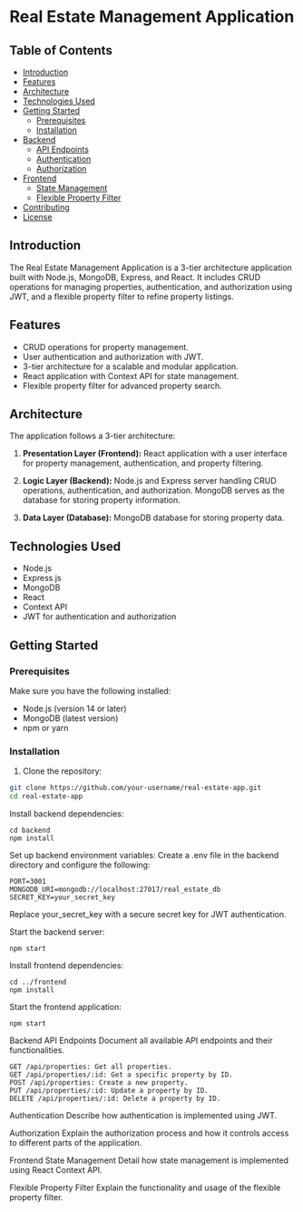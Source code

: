 # Real Estate Management Application

## Table of Contents
- [Introduction](#introduction)
- [Features](#features)
- [Architecture](#architecture)
- [Technologies Used](#technologies-used)
- [Getting Started](#getting-started)
  - [Prerequisites](#prerequisites)
  - [Installation](#installation)
- [Backend](#backend)
  - [API Endpoints](#api-endpoints)
  - [Authentication](#authentication)
  - [Authorization](#authorization)
- [Frontend](#frontend)
  - [State Management](#state-management)
  - [Flexible Property Filter](#flexible-property-filter)
- [Contributing](#contributing)
- [License](#license)

## Introduction

The Real Estate Management Application is a 3-tier architecture application built with Node.js, MongoDB, Express, and React. It includes CRUD operations for managing properties, authentication, and authorization using JWT, and a flexible property filter to refine property listings.

## Features

- CRUD operations for property management.
- User authentication and authorization with JWT.
- 3-tier architecture for a scalable and modular application.
- React application with Context API for state management.
- Flexible property filter for advanced property search.

## Architecture

The application follows a 3-tier architecture:

1. **Presentation Layer (Frontend):** React application with a user interface for property management, authentication, and property filtering.

2. **Logic Layer (Backend):** Node.js and Express server handling CRUD operations, authentication, and authorization. MongoDB serves as the database for storing property information.

3. **Data Layer (Database):** MongoDB database for storing property data.

## Technologies Used

- Node.js
- Express.js
- MongoDB
- React
- Context API
- JWT for authentication and authorization

## Getting Started

### Prerequisites

Make sure you have the following installed:

- Node.js (version 14 or later)
- MongoDB (latest version)
- npm or yarn

### Installation

1. Clone the repository:

```bash
git clone https://github.com/your-username/real-estate-app.git
cd real-estate-app
```
Install backend dependencies:
```
cd backend
npm install
```
Set up backend environment variables:
Create a .env file in the backend directory and configure the following:
```
PORT=3001
MONGODB_URI=mongodb://localhost:27017/real_estate_db
SECRET_KEY=your_secret_key
```
Replace your_secret_key with a secure secret key for JWT authentication.

Start the backend server:
```
npm start
```
Install frontend dependencies:
```
cd ../frontend
npm install
```
Start the frontend application:
```
npm start
```
Backend
API Endpoints
Document all available API endpoints and their functionalities.
```
GET /api/properties: Get all properties.
GET /api/properties/:id: Get a specific property by ID.
POST /api/properties: Create a new property.
PUT /api/properties/:id: Update a property by ID.
DELETE /api/properties/:id: Delete a property by ID.
```
Authentication
Describe how authentication is implemented using JWT.

Authorization
Explain the authorization process and how it controls access to different parts of the application.

Frontend
State Management
Detail how state management is implemented using React Context API.

Flexible Property Filter
Explain the functionality and usage of the flexible property filter.
